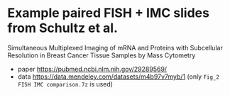 # Example paired FISH + IMC slides from Schultz et al. 

Simultaneous Multiplexed Imaging of mRNA and Proteins with Subcellular Resolution in Breast Cancer Tissue Samples by Mass Cytometry 

* paper https://pubmed.ncbi.nlm.nih.gov/29289569/
* data https://data.mendeley.com/datasets/m4b97v7myb/1  (only `Fig_2 FISH IMC comparison.7z` is used)
